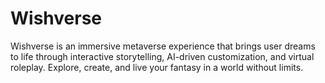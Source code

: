 # Wishverse
Wishverse is an immersive metaverse experience that brings user dreams to life through interactive storytelling, AI-driven customization, and virtual roleplay. Explore, create, and live your fantasy in a world without limits.

